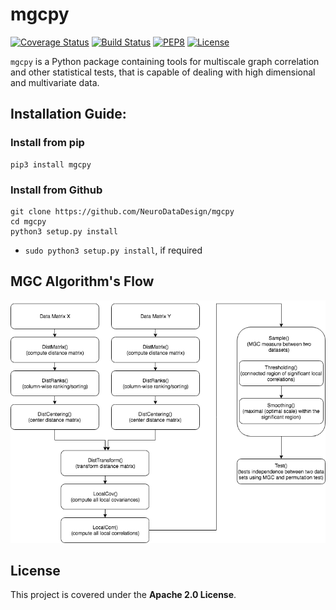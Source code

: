 # mgcpy

[![Coverage Status](https://coveralls.io/repos/github/NeuroDataDesign/mgcpy/badge.svg?branch=satish)](https://coveralls.io/github/NeuroDataDesign/mgcpy?branch=satish)
[![Build Status](https://travis-ci.com/NeuroDataDesign/mgcpy.svg?branch=satish)](https://travis-ci.com/NeuroDataDesign/mgcpy)
[![PEP8](https://img.shields.io/badge/code%20style-pep8-orange.svg)](https://www.python.org/dev/peps/pep-0008/)
[![License](https://img.shields.io/badge/License-Apache%202.0-blue.svg)](https://opensource.org/licenses/Apache-2.0)

`mgcpy` is a Python package containing tools for multiscale graph correlation and other statistical tests, that is capable of dealing with high dimensional and multivariate data.

## Installation Guide:

### Install from pip
```
pip3 install mgcpy
```

### Install from Github
```
git clone https://github.com/NeuroDataDesign/mgcpy
cd mgcpy
python3 setup.py install
```
- `sudo python3 setup.py install`, if required

## MGC Algorithm's Flow
![MGCPY Flow](MGCPY.png)

## License

This project is covered under the **Apache 2.0 License**.
